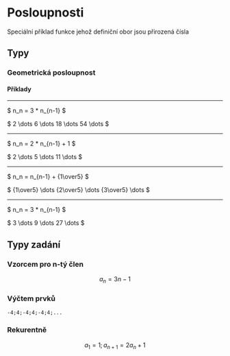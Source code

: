 # Posloupnosti

Speciální příklad funkce jehož definiční obor jsou přirozená čísla

## Typy

### Geometrická posloupnost

#### Příklady

---

$ n_n = 3 * n_{n-1} $

$ 2 \dots 6 \dots 18 \dots 54 \dots $

---

$ n_n = 2 * n_{n-1} + 1 $

$ 2 \dots 5 \dots 11 \dots $

---

$ n_n = n_{n-1} + {1\over5} $

$ {1\over5} \dots {2\over5} \dots {3\over5} \dots $

---

$ n_n = 3 * n_{n-1} $

$ 3 \dots 9 \dots 27 \dots $

## Typy zadání

### Vzorcem pro n-tý člen

$$a_n = 3n - 1$$

### Výčtem prvků

```
-4;4;-4;4;-4;4;...
```

### Rekurentně

$$ a_1 = 1; a_{n+1} = 2a_n +1 $$